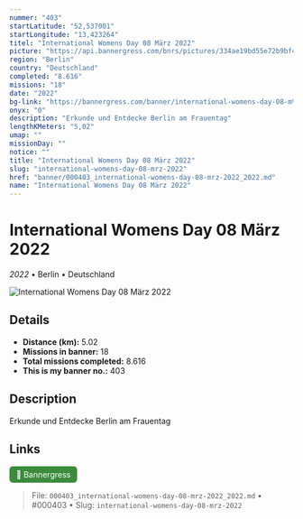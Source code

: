 ```yaml
---
nummer: "403"
startLatitude: "52,537001"
startLongitude: "13,423264"
titel: "International Womens Day 08 März 2022"
picture: "https://api.bannergress.com/bnrs/pictures/334ae19bd55e72b9bf4ad987aacd8541"
region: "Berlin"
country: "Deutschland"
completed: "8.616"
missions: "18"
date: "2022"
bg-link: "https://bannergress.com/banner/international-womens-day-08-m%C3%A4rz-2022-cd3c"
onyx: "0"
description: "Erkunde und Entdecke Berlin am Frauentag"
lengthKMeters: "5,02"
umap: ""
missionDay: ""
notice: ""
title: "International Womens Day 08 März 2022"
slug: "international-womens-day-08-mrz-2022"
href: "banner/000403_international-womens-day-08-mrz-2022_2022.md"
name: "International Womens Day 08 März 2022"
---
```

# International Womens Day 08 März 2022

*2022* • Berlin • Deutschland

![International Womens Day 08 März 2022](https://api.bannergress.com/bnrs/pictures/334ae19bd55e72b9bf4ad987aacd8541)



## Details
- **Distance (km):** 5.02
- **Missions in banner:** 18
- **Total missions completed:** 8.616
- **This is my banner no.:** 403



## Description
Erkunde und Entdecke Berlin am Frauentag



## Links
<a href="https://bannergress.com/banner/international-womens-day-08-m%C3%A4rz-2022-cd3c" target="_blank" style="display:inline-block;margin-right:8px;padding:6px 12px;background:#3c8b3c;color:#fff;text-decoration:none;border-radius:6px;">🔗 Bannergress</a>



> File: `000403_international-womens-day-08-mrz-2022_2022.md` • #000403 • Slug: `international-womens-day-08-mrz-2022`
